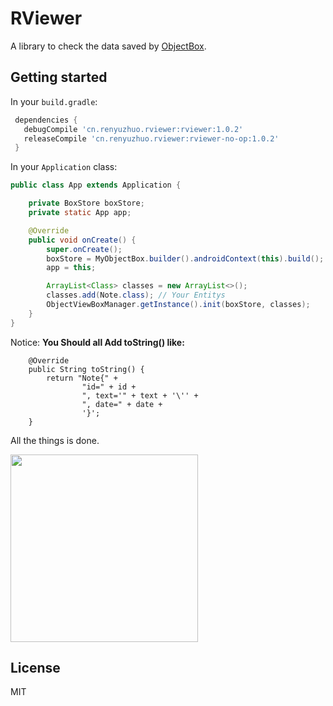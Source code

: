 # RViewer

A library to check the data saved by [ObjectBox](https://github.com/greenrobot/ObjectBox).

## Getting started

In your `build.gradle`:

```gradle
 dependencies {
   debugCompile 'cn.renyuzhuo.rviewer:rviewer:1.0.2'
   releaseCompile 'cn.renyuzhuo.rviewer:rviewer-no-op:1.0.2'
 }
```

In your `Application` class:

```java
public class App extends Application {

    private BoxStore boxStore;
    private static App app;

    @Override
    public void onCreate() {
        super.onCreate();
        boxStore = MyObjectBox.builder().androidContext(this).build();
        app = this;

        ArrayList<Class> classes = new ArrayList<>();
        classes.add(Note.class); // Your Entitys
        ObjectViewBoxManager.getInstance().init(boxStore, classes);
    }
}
```

Notice: **You Should all Add toString() like:**

```
    @Override
    public String toString() {
        return "Note{" +
                "id=" + id +
                ", text='" + text + '\'' +
                ", date=" + date +
                '}';
    }
```

All the things is done.

<img width="300" src="https://github.com/renyuzhuo/rviewer/blob/master/gif/operation.gif?raw=true" />


## License

MIT
